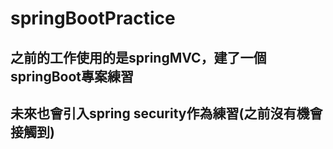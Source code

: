 # springBootPractice
## 之前的工作使用的是springMVC，建了一個springBoot專案練習
## 未來也會引入spring security作為練習(之前沒有機會接觸到)
